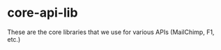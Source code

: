 core-api-lib
============

These are the core libraries that we use for various APIs (MailChimp, F1, etc.)
